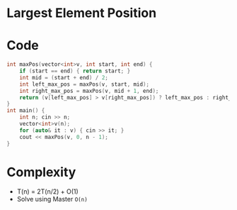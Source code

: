 # Largest Element Position 

# Code
```cpp
int maxPos(vector<int>v, int start, int end) {
    if (start == end) { return start; } 
    int mid = (start + end) / 2;
    int left_max_pos = maxPos(v, start, mid);
    int right_max_pos = maxPos(v, mid + 1, end);
    return (v[left_max_pos] > v[right_max_pos]) ? left_max_pos : right_max_pos;
}
int main() {
    int n; cin >> n; 
    vector<int>v(n); 
    for (auto& it : v) { cin >> it; } 
    cout << maxPos(v, 0, n - 1);
}
```

# Complexity 
- T(n) = 2T(n/2) + O(1)
- Solve using Master `O(n)`
